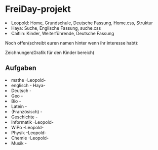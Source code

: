 # FreiDay-projekt

<li>Leopold: Home, Grundschule, Deutsche Fassung, Home.css, Struktur</li>

<li>Haya: Suche, Englische Fassung, suche.css</li>

<li>Caitlin: Kinder, Weiterführende, Deutsche Fassung</li>

Noch offen(schreibt euren namen hinter wenn ihr interesse habt):

Zeichnungen(Grafik für den Kinder bereich)

<h2> Aufgaben </h2>
 <li> mathe -Leopold-</li>
  <li> englisch - Haya-</li>
  <li> Deutsch -</li>
  <li> Geo -</li>
  <li> Bio -</li>
  <li> Latein -</li>
  <li> (Französisch) -</li>
  <li> Geschichte -</li>
 <li>  Informatik -Leopold-</li>
  <li> WiPo -Leopold-</li>
  <li> Physik -Leopold-</li>
 <li>  Chemie -Leopold-</li>
  <li> Musik -</li>
  


